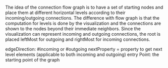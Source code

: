 The idea of the connection flow graph is to have a set of starting nodes and place them at different horizontal levels according to their incoming/outgoing connections. The difference with flow graph is that the computation for levels is done by the visualization and the connections are shown to the nodes beyond their immediate neighbors. Since the visualization can represent incoming and outgoing connections, the root is placed leftMost for outgoing and rightMost for incoming connections. 

edgeDirection: #incoming or #outgoing
nextProperty = property to get next level elements (applicable to both incoming and outgoing)
entry Point: the starting point of the graph
